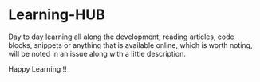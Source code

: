 # Learning-HUB

Day to day learning all along the development, reading articles, code blocks, snippets or anything that is available online, which is worth noting, will be noted in an issue along with a little description.

Happy Learning !!
